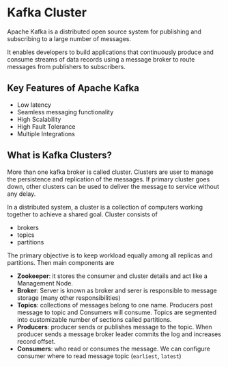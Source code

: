 # Kafka Cluster

Apache Kafka is a distributed open source system for publishing and subscribing to a large number of messages.

It enables developers to build applications that continuously produce and consume streams of data records using a message broker to route messages from publishers to subscribers.

## Key Features of Apache Kafka
- Low latency
- Seamless messaging functionality
- High Scalability
- High Fault Tolerance
- Multiple Integrations


## What is Kafka Clusters?
More than one kafka broker is called cluster. Clusters are user to manage the persistence and replication of the messages. If primary cluster goes down, other clusters can be used to deliver the message to service without any delay.

In a distributed system, a cluster is a collection of computers working together to achieve a shared goal.
Cluster consists of 
- brokers
- topics
- partitions

The primary objective is to keep workload equally among all replicas and partitions. Then main components are
- **Zookeeper**: it stores the consumer and cluster details and act like a Management Node. 
- **Broker**: Server is known as broker and serer is responsible to message storage (many other responsibilities)
- **Topics**: collections of messages belong to one name. Producers post message to topic and Consumers will consume. Topics are segmented into customizable number of sections called partitions. 
- **Producers**: producer sends or publishes message to the topic. When producer sends a message broker leader commits the log and increases record offset.
- **Consumers**: who read or consumes the message. We can configure consumer where to read message topic (```earliest```, ```latest```)
